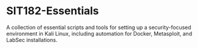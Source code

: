# SIT182-Essentials
A collection of essential scripts and tools for setting up a security-focused environment in Kali Linux, including automation for Docker, Metasploit, and LabSec installations.
